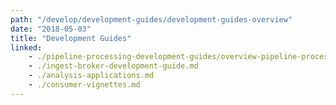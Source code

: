```yaml
---
path: "/develop/development-guides/development-guides-overview"
date: "2018-05-03"
title: "Development Guides"
linked:
    - ./pipeline-processing-development-guides/overview-pipeline-processing-development-guides.md
    - ./ingest-broker-development-guide.md
    - ./analysis-applications.md
    - ./consumer-vignettes.md
---
```

